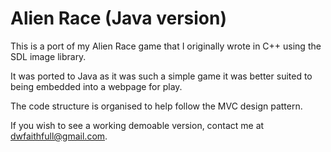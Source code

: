 # Alien Race (Java version)

This is a port of my Alien Race game that I originally wrote in C++ using the SDL image library.

It was ported to Java as it was such a simple game it was better suited to being embedded into a webpage for play.

The code structure is organised to help follow the MVC design pattern. 

If you wish to see a working demoable version, contact me at dwfaithfull@gmail.com.
